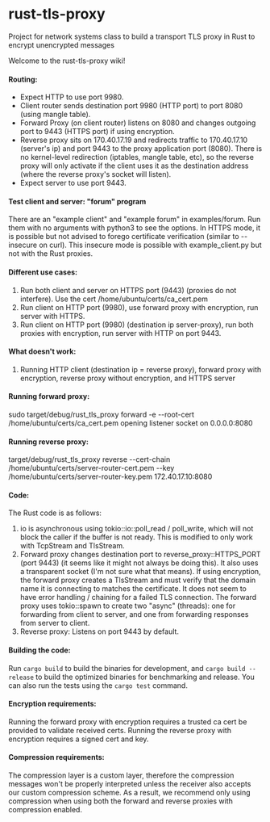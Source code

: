 # rust-tls-proxy
Project for network systems class to build a transport TLS proxy in Rust to encrypt unencrypted messages

Welcome to the rust-tls-proxy wiki!

#### Routing:  
* Expect HTTP to use port 9980.  
* Client router sends destination port 9980 (HTTP port) to port 8080 (using mangle table).  
* Forward Proxy (on client router) listens on 8080 and changes outgoing port to 9443 (HTTPS port) if using encryption.  
* Reverse proxy sits on 170.40.17.19 and redirects traffic to 170.40.17.10 (server's ip) and port 9443 to the proxy application port (8080). There is no kernel-level redirection (iptables, mangle table, etc), so the reverse proxy will only activate if the client uses it as the destination address (where the reverse proxy's socket will listen).  
* Expect server to use port 9443.  

#### Test client and server: "forum" program
There are an "example client" and "example forum" in examples/forum. Run them with no arguments with python3 to see the options. In HTTPS mode, it is possible but not advised to forego certificate verification (similar to --insecure on curl). This insecure mode is possible with example_client.py but not with the Rust proxies.

#### Different use cases:
1. Run both client and server on HTTPS port (9443) (proxies do not interfere). Use the cert /home/ubuntu/certs/ca_cert.pem  
2. Run client on HTTP port (9980), use forward proxy with encryption, run server with HTTPS.  
3. Run client on HTTP port (9980) (destination ip server-proxy), run both proxies with encryption, run server with HTTP on port 9443.

#### What doesn't work:  
1. Running HTTP client (destination ip = reverse proxy), forward proxy with encryption, reverse proxy without encryption, and HTTPS server

#### Running forward proxy:
sudo target/debug/rust_tls_proxy forward -e --root-cert /home/ubuntu/certs/ca_cert.pem
opening listener socket on 0.0.0.0:8080  
#### Running reverse proxy:
target/debug/rust_tls_proxy reverse --cert-chain /home/ubuntu/certs/server-router-cert.pem --key /home/ubuntu/certs/server-router-key.pem 172.40.17.10:8080  


#### Code: 
The Rust code is as follows:
1. io is asynchronous using tokio::io::poll_read / poll_write, which will not block the caller if the buffer is not ready. This is modified to only work with TcpStream and TlsStream.  
2.  Forward proxy changes destination port to reverse_proxy::HTTPS_PORT (port 9443) (it seems like it might not always be doing this). It also uses a transparent socket (I'm not sure what that means). If using encryption, the forward proxy creates a TlsStream and must verify that the domain name it is connecting to matches the certificate. It does not seem to have error handling / chaining for a failed TLS connection. The forward proxy uses tokio::spawn to create two "async" (threads): one for forwarding from client to server, and one from forwarding responses from server to client.
3. Reverse proxy: Listens on port 9443 by default. 

#### Building the code:
Run `cargo build` to build the binaries for development, and `cargo build --release` to build the optimized binaries for benchmarking and release. You can also run the tests using the `cargo test` command.

#### Encryption requirements:
Running the forward proxy with encryption requires a trusted ca cert be provided to validate received certs. Running the reverse proxy with encryption requires a signed cert and key.

#### Compression requirements:
The compression layer is a custom layer, therefore the compression messages won't be properly interpreted unless the receiver also accepts our custom compression scheme. As a result, we recommend only using compression when using both the forward and reverse proxies with compression enabled.
